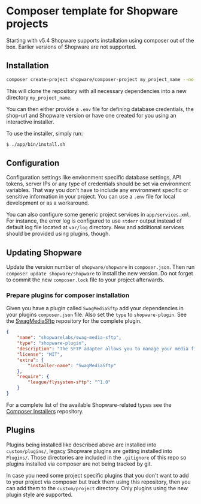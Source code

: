 # Composer template for Shopware projects

Starting with v5.4 Shopware supports installation using composer out of the box. Earlier versions of Shopware are not
supported.

## Installation

```bash
composer create-project shopware/composer-project my_project_name --no-interaction --stability=dev
```

This will clone the repository with all necessary dependencies into a new directory `my_project_name`.

You can then either provide a `.env` file for defining database credentials, the shop-url and Shopware version or have
one created for you using an interactive installer. 

To use the installer, simply run: 

```bash
$ ./app/bin/install.sh
```

## Configuration

Configuration settings like environment specific database settings, API tokens, server IPs or any type of credentials
should be set via environment variables. That way you don't have to include any environment specific or sensitive 
information in your project. You can use a `.env` file for local development or as a workaround.

You can also configure some generic project services in `app/services.xml`. For instance, the error log is configured to
use `stderr` output instead of default log file located at `var/log` directory. New and additional services should be
provided using plugins, though.

## Updating Shopware

Update the version number of `shopware/shopware` in `composer.json`. Then run `composer update shopware/shopware`
to install the new version. Do not forget to commit the new `composer.lock` file to your project afterwards.

### Prepare plugins for composer installation

Given you have a plugin called `SwagMediaSftp` add your dependencies in your plugins `composer.json` file.
Also set the `type` to `shopware-plugin`. See the [SwagMediaSftp](https://github.com/shopwareLabs/SwagMediaSftp)
repository for the complete plugin.

```json
{
    "name": "shopwarelabs/swag-media-sftp",
    "type": "shopware-plugin",
    "description": "The SFTP adapter allows you to manage your media files in shopware on a SFTP environment.",
    "license": "MIT",
    "extra": {
        "installer-name": "SwagMediaSftp"
    },
    "require": {
        "league/flysystem-sftp": "^1.0"
    }
}
```

For a complete list of the available Shopware-related types see the [Composer Installers](https://github.com/composer/installers) repository.

## Plugins

Plugins being installed like described above are installed into `custom/plugins/`, legacy Shopware plugins are getting 
installed into `Plugins/`. Those directories are included in the `.gitignore` of this repo so plugins installed via composer
are not being tracked by git.

In case you need some project specific plugins that you don't want to add to your project via composer but track them using
this repository, then you can add them to the `custom/project` directory. Only plugins using the new plugin style are
supported.
